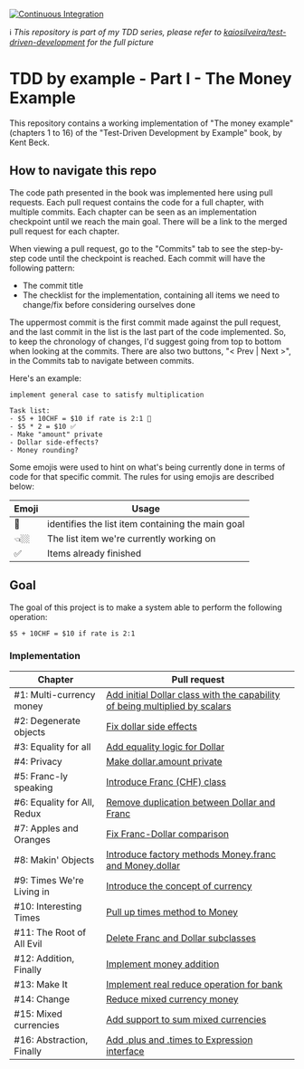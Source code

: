 [![Continuous Integration](https://github.com/kaiosilveira/tdd-money-example/actions/workflows/ci.yml/badge.svg)](https://github.com/kaiosilveira/tdd-money-example/actions/workflows/ci.yml)

ℹ️ _This repository is part of my TDD series, please refer to [kaiosilveira/test-driven-development](https://github.com/kaiosilveira/test-driven-development) for the full picture_

# TDD by example - Part I - The Money Example

This repository contains a working implementation of "The money example" (chapters 1 to 16) of the "Test-Driven Development by Example" book, by Kent Beck.

## How to navigate this repo

The code path presented in the book was implemented here using pull requests. Each pull request contains the code for a full chapter, with multiple commits. Each chapter can be seen as an implementation checkpoint until we reach the main goal. There will be a link to the merged pull request for each chapter.

When viewing a pull request, go to the "Commits" tab to see the step-by-step code until the checkpoint is reached. Each commit will have the following pattern:

- The commit title
- The checklist for the implementation, containing all items we need to change/fix before considering ourselves done

The uppermost commit is the first commit made against the pull request, and the last commit in the list is the last part of the code implemented. So, to keep the chronology of changes, I'd suggest going from top to bottom when looking at the commits. There are also two buttons, "< Prev | Next >", in the Commits tab to navigate between commits.

Here's an example:

```console
implement general case to satisfy multiplication

Task list:
- $5 + 10CHF = $10 if rate is 2:1 🎯
- $5 * 2 = $10 ✅
- Make "amount" private
- Dollar side-effects?
- Money rounding?
```

Some emojis were used to hint on what's being currently done in terms of code for that specific commit. The rules for using emojis are described below:

| Emoji | Usage                                             |
| ----- | ------------------------------------------------- |
| 🎯    | identifies the list item containing the main goal |
| 👈🏼    | The list item we're currently working on          |
| ✅    | Items already finished                            |

## Goal

The goal of this project is to make a system able to perform the following operation:

```
$5 + 10CHF = $10 if rate is 2:1
```

### Implementation

| Chapter                     | Pull request                                                                                                                            |
| --------------------------- | --------------------------------------------------------------------------------------------------------------------------------------- |
| #1: Multi-currency money    | [Add initial Dollar class with the capability of being multiplied by scalars](https://github.com/kaiosilveira/tdd-money-example/pull/1) |
| #2: Degenerate objects      | [Fix dollar side effects](https://github.com/kaiosilveira/tdd-money-example/pull/2)                                                     |
| #3: Equality for all        | [Add equality logic for Dollar](https://github.com/kaiosilveira/tdd-money-example/pull/3)                                               |
| #4: Privacy                 | [Make dollar.amount private](https://github.com/kaiosilveira/tdd-money-example/pull/4)                                                  |
| #5: Franc-ly speaking       | [Introduce Franc (CHF) class](https://github.com/kaiosilveira/tdd-money-example/pull/5)                                                 |
| #6: Equality for All, Redux | [Remove duplication between Dollar and Franc](https://github.com/kaiosilveira/tdd-money-example/pull/6)                                 |
| #7: Apples and Oranges      | [Fix Franc-Dollar comparison](https://github.com/kaiosilveira/tdd-money-example/pull/7)                                                 |
| #8: Makin' Objects          | [Introduce factory methods Money.franc and Money.dollar](https://github.com/kaiosilveira/tdd-money-example/pull/8)                      |
| #9: Times We're Living in   | [Introduce the concept of currency](https://github.com/kaiosilveira/tdd-money-example/pull/9)                                           |
| #10: Interesting Times      | [Pull up times method to Money](https://github.com/kaiosilveira/tdd-money-example/pull/10)                                              |
| #11: The Root of All Evil   | [Delete Franc and Dollar subclasses](https://github.com/kaiosilveira/tdd-money-example/pull/11)                                         |
| #12: Addition, Finally      | [Implement money addition](https://github.com/kaiosilveira/tdd-money-example/pull/12)                                                   |
| #13: Make It                | [Implement real reduce operation for bank ](https://github.com/kaiosilveira/tdd-money-example/pull/13)                                  |
| #14: Change                 | [Reduce mixed currency money](https://github.com/kaiosilveira/tdd-money-example/pull/14)                                                |
| #15: Mixed currencies       | [Add support to sum mixed currencies](https://github.com/kaiosilveira/tdd-money-example/pull/15)                                        |
| #16: Abstraction, Finally   | [Add .plus and .times to Expression interface](https://github.com/kaiosilveira/tdd-money-example/pull/16)                               |
